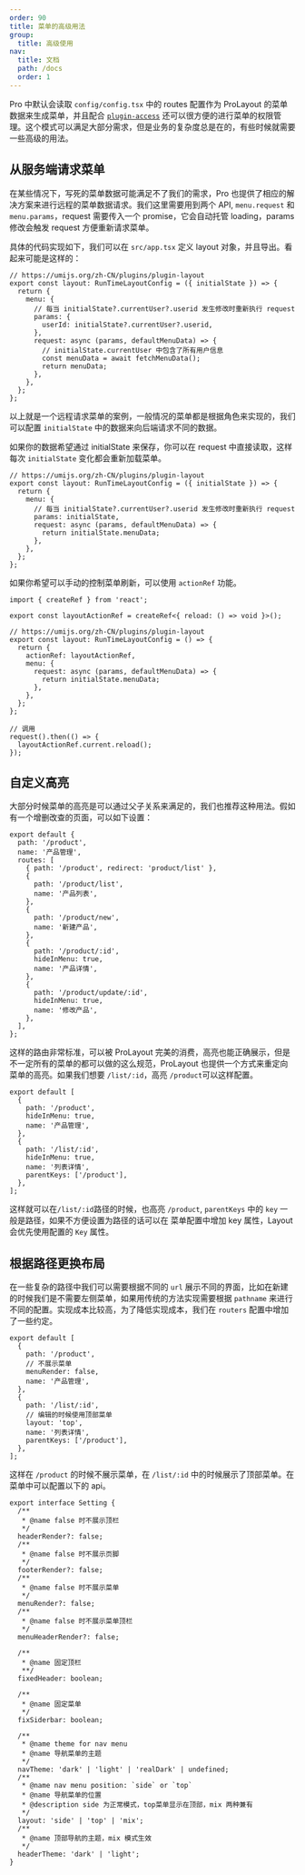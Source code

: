 ```yaml
---
order: 90
title: 菜单的高级用法
group:
  title: 高级使用
nav:
  title: 文档
  path: /docs
  order: 1
---
```


Pro 中默认会读取 `config/config.tsx` 中的 routes 配置作为 ProLayout 的菜单数据来生成菜单，并且配合 [`plugin-access`](https://umijs.org/zh-CN/plugins/plugin-access) 还可以很方便的进行菜单的权限管理。这个模式可以满足大部分需求，但是业务的复杂度总是在的，有些时候就需要一些高级的用法。

## 从服务端请求菜单

在某些情况下，写死的菜单数据可能满足不了我们的需求，Pro 也提供了相应的解决方案来进行远程的菜单数据请求。我们这里需要用到两个 API, `menu.request` 和 `menu.params`，request 需要传入一个 promise，它会自动托管 loading，params 修改会触发 request 方便重新请求菜单。

具体的代码实现如下，我们可以在 `src/app.tsx` 定义 layout 对象，并且导出。看起来可能是这样的：

```tsx | pure
// https://umijs.org/zh-CN/plugins/plugin-layout
export const layout: RunTimeLayoutConfig = ({ initialState }) => {
  return {
    menu: {
      // 每当 initialState?.currentUser?.userid 发生修改时重新执行 request
      params: {
        userId: initialState?.currentUser?.userid,
      },
      request: async (params, defaultMenuData) => {
        // initialState.currentUser 中包含了所有用户信息
        const menuData = await fetchMenuData();
        return menuData;
      },
    },
  };
};
```

以上就是一个远程请求菜单的案例，一般情况的菜单都是根据角色来实现的，我们可以配置 `initialState` 中的数据来向后端请求不同的数据。

如果你的数据希望通过 initialState 来保存，你可以在 request 中直接读取，这样每次 `initialState` 变化都会重新加载菜单。

```tsx | pure
// https://umijs.org/zh-CN/plugins/plugin-layout
export const layout: RunTimeLayoutConfig = ({ initialState }) => {
  return {
    menu: {
      // 每当 initialState?.currentUser?.userid 发生修改时重新执行 request
      params: initialState,
      request: async (params, defaultMenuData) => {
        return initialState.menuData;
      },
    },
  };
};
```

如果你希望可以手动的控制菜单刷新，可以使用 `actionRef` 功能。

```tsx | pure
import { createRef } from 'react';

export const layoutActionRef = createRef<{ reload: () => void }>();

// https://umijs.org/zh-CN/plugins/plugin-layout
export const layout: RunTimeLayoutConfig = () => {
  return {
    actionRef: layoutActionRef,
    menu: {
      request: async (params, defaultMenuData) => {
        return initialState.menuData;
      },
    },
  };
};

// 调用
request().then(() => {
  layoutActionRef.current.reload();
});
```

## 自定义高亮

大部分时候菜单的高亮是可以通过父子关系来满足的，我们也推荐这种用法。假如有一个增删改查的页面，可以如下设置：

```tsx | pure
export default {
  path: '/product',
  name: '产品管理',
  routes: [
    { path: '/product', redirect: 'product/list' },
    {
      path: '/product/list',
      name: '产品列表',
    },
    {
      path: '/product/new',
      name: '新建产品',
    },
    {
      path: '/product/:id',
      hideInMenu: true,
      name: '产品详情',
    },
    {
      path: '/product/update/:id',
      hideInMenu: true,
      name: '修改产品',
    },
  ],
};
```

这样的路由非常标准，可以被 ProLayout 完美的消费，高亮也能正确展示，但是不一定所有的菜单的都可以做的这么规范，ProLayout 也提供一个方式来重定向菜单的高亮。如果我们想要 `/list/:id`，高亮 `/product`可以这样配置。

```tsx | pure
export default [
  {
    path: '/product',
    hideInMenu: true,
    name: '产品管理',
  },
  {
    path: '/list/:id',
    hideInMenu: true,
    name: '列表详情',
    parentKeys: ['/product'],
  },
];
```

这样就可以在`/list/:id`路径的时候，也高亮 `/product`, `parentKeys` 中的 `key` 一般是路径，如果不方便设置为路径的话可以在 菜单配置中增加 key 属性，Layout 会优先使用配置的 `Key` 属性。

## 根据路径更换布局

在一些复杂的路径中我们可以需要根据不同的 `url` 展示不同的界面，比如在新建的时候我们是不需要左侧菜单，如果用传统的方法实现需要根据 `pathname` 来进行不同的配置。实现成本比较高，为了降低实现成本，我们在 `routers` 配置中增加了一些约定。

```tsx | pure
export default [
  {
    path: '/product',
    // 不展示菜单
    menuRender: false,
    name: '产品管理',
  },
  {
    path: '/list/:id',
    // 编辑的时候使用顶部菜单
    layout: 'top',
    name: '列表详情',
    parentKeys: ['/product'],
  },
];
```

这样在 `/product` 的时候不展示菜单，在 `/list/:id` 中的时候展示了顶部菜单。在菜单中可以配置以下的 api。

```tsx | pure
export interface Setting {
  /**
   * @name false 时不展示顶栏
   */
  headerRender?: false;
  /**
   * @name false 时不展示页脚
   */
  footerRender?: false;
  /**
   * @name false 时不展示菜单
   */
  menuRender?: false;
  /**
   * @name false 时不展示菜单顶栏
   */
  menuHeaderRender?: false;

  /**
   * @name 固定顶栏
   **/
  fixedHeader: boolean;

  /**
   * @name 固定菜单
   */
  fixSiderbar: boolean;

  /**
   * @name theme for nav menu
   * @name 导航菜单的主题
   */
  navTheme: 'dark' | 'light' | 'realDark' | undefined;
  /**
   * @name nav menu position: `side` or `top`
   * @name 导航菜单的位置
   * @description side 为正常模式，top菜单显示在顶部，mix 两种兼有
   */
  layout: 'side' | 'top' | 'mix';
  /**
   * @name 顶部导航的主题，mix 模式生效
   */
  headerTheme: 'dark' | 'light';
}
```
